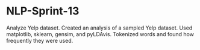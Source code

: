 # NLP-Sprint-13
Analyze Yelp dataset.
Created an analysis of a sampled Yelp dataset.
Used matplotlib, sklearn, gensim, and pyLDAvis.
Tokenized words and found how frequently they were used.
